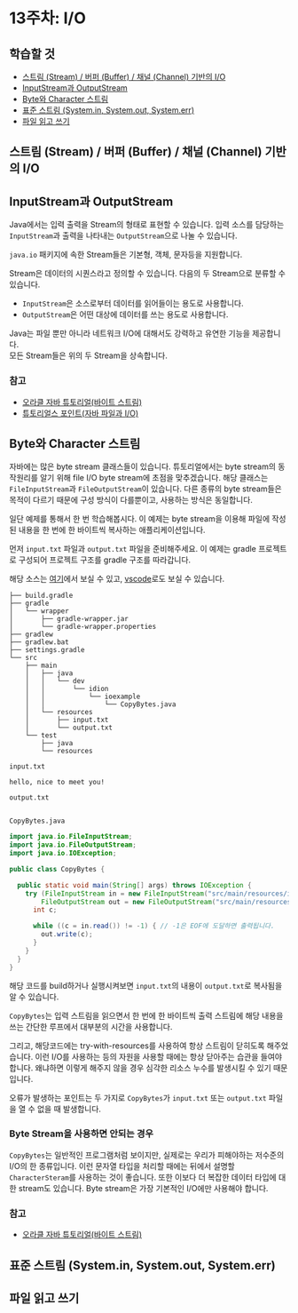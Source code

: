 # 13주차: I/O

## 학습할 것

- [스트림 (Stream) / 버퍼 (Buffer) / 채널 (Channel) 기반의 I/O](#스트림-stream--버퍼-buffer--채널-channel-기반의-io)
- [InputStream과 OutputStream](#inputstream과-outputstream)
- [Byte와 Character 스트림](#byte와-character-스트림)
- [표준 스트림 (System.in, System.out, System.err)](#표준-스트림-systemin-systemout-systemerr)
- [파일 읽고 쓰기](#파일-읽고-쓰기)

## 스트림 (Stream) / 버퍼 (Buffer) / 채널 (Channel) 기반의 I/O

## InputStream과 OutputStream

Java에서는 입력 출력을 Stream의 형태로 표현할 수 있습니다. 입력 소스를 담당하는 `InputStream`과 출력을 나타내는 `OutputStream`으로 나눌 수 있습니다.

`java.io` 패키지에 속한 Stream들은 기본형, 객체, 문자등을 지원합니다.

Stream은 데이터의 시퀀스라고 정의할 수 있습니다. 다음의 두 Stream으로 분류할 수 있습니다.

- `InputStream`은 소스로부터 데이터를 읽어들이는 용도로 사용합니다.
- `OutputStream`은 어떤 대상에 데이터를 쓰는 용도로 사용합니다.

Java는 파일 뿐만 아니라 네트워크 I/O에 대해서도 강력하고 유연한 기능을 제공합니다.  
모든 Stream들은 위의 두 Stream을 상속합니다.

### 참고

- [오라클 자바 튜토리얼(바이트 스트림)](https://docs.oracle.com/javase/tutorial/essential/io/bytestreams.html)
- [튜토리얼스 포인트(자바 파일과 I/O)](https://www.tutorialspoint.com/java/java_files_io.htm)

## Byte와 Character 스트림

자바에는 많은 byte stream 클래스들이 있습니다. 튜토리얼에서는 byte stream의 동작원리를 알기 위해 file I/O byte stream에 초점을 맞추겠습니다. 해당 클래스는 `FileInputStream`과 `FileOutputStream`이 있습니다. 다른 종류의 byte stream들은 목적이 다르기 때문에 구성 방식이 다를뿐이고, 사용하는 방식은 동일합니다.

일단 예제를 통해서 한 번 학습해봅시다. 이 예제는 byte stream을 이용해 파일에 작성된 내용을 한 번에 한 바이트씩 복사하는 애플리케이션입니다.

먼저 `input.txt` 파일과 `output.txt` 파일을 준비해주세요. 이 예제는 gradle 프로젝트로 구성되어 프로젝트 구조를 gradle 구조를 따라갑니다.

해당 소스는 [여기](https://github.com/ksundong/java-io-example)에서 보실 수 있고, [vscode](https://github1s.com/ksundong/java-io-example)로도 보실 수 있습니다.

```text
├── build.gradle
├── gradle
│   └── wrapper
│       ├── gradle-wrapper.jar
│       └── gradle-wrapper.properties
├── gradlew
├── gradlew.bat
├── settings.gradle
└── src
    ├── main
    │   ├── java
    │   │   └── dev
    │   │       └── idion
    │   │           └── ioexample
    │   │               └── CopyBytes.java
    │   └── resources
    │       ├── input.txt
    │       └── output.txt
    └── test
        ├── java
        └── resources

```

`input.txt`

```text
hello, nice to meet you!
```

`output.txt`

```text
```

`CopyBytes.java`

```java
import java.io.FileInputStream;
import java.io.FileOutputStream;
import java.io.IOException;

public class CopyBytes {

  public static void main(String[] args) throws IOException {
    try (FileInputStream in = new FileInputStream("src/main/resources/input.txt");
        FileOutputStream out = new FileOutputStream("src/main/resources/output.txt")) {
      int c;

      while ((c = in.read()) != -1) { // -1은 EOF에 도달하면 출력됩니다.
        out.write(c);
      }
    }
  }
}
```

해당 코드를 build하거나 실행시켜보면 `input.txt`의 내용이 `output.txt`로 복사됨을 알 수 있습니다.

`CopyBytes`는 입력 스트림을 읽으면서 한 번에 한 바이트씩 출력 스트림에 해당 내용을 쓰는 간단한 루프에서 대부분의 시간을 사용합니다.

그리고, 해당코드에는 try-with-resources를 사용하여 항상 스트림이 닫히도록 해주었습니다. 이런 I/O를 사용하는 등의 자원을 사용할 때에는 항상 닫아주는 습관을 들여야 합니다. 왜냐하면 이렇게 해주지 않을 경우 심각한 리소스 누수를 발생시킬 수 있기 때문입니다.

오류가 발생하는 포인트는 두 가지로 `CopyBytes`가 `input.txt` 또는 `output.txt` 파일을 열 수 없을 때 발생합니다.

### Byte Stream을 사용하면 안되는 경우

`CopyBytes`는 일반적인 프로그램처럼 보이지만, 실제로는 우리가 피해야하는 저수준의 I/O의 한 종류입니다. 이런 문자열 타입을 처리할 때에는 뒤에서 설명할 `CharacterSteram`를 사용하는 것이 좋습니다. 또한 이보다 더 복잡한 데이터 타입에 대한 stream도 있습니다. Byte stream은 가장 기본적인 I/O에만 사용해야 합니다.

### 참고

- [오라클 자바 튜토리얼(바이트 스트림)](https://docs.oracle.com/javase/tutorial/essential/io/bytestreams)

## 표준 스트림 (System.in, System.out, System.err)

## 파일 읽고 쓰기

